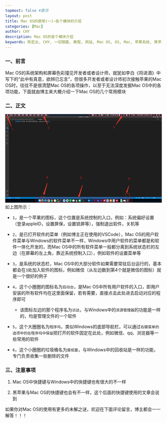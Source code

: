 ```yaml
---
topmost: false #置顶
layout: post
title: Mac OS的使用(一)—各个模块的介绍
categories: [Mac]
author: CHY
description: Mac OS的各个模块介绍
keywords: 陈宏业, CHY, 一切随猿, 教程, 网站, Mac OS, OS, Mac, 苹果系统, 黑苹果, 小米, XiaoMi笔记本, XiaoMi, 笔记本, 15 Pro
---
```


### 一、前言
Mac OS的系统架构和屏幕色彩撞见开发者或者设计师，就犹如李白《将进酒》中写下的“此中有真意，欲辨已忘言”，但很多开发者或者设计师初次接触苹果的Mac OS时，往往不是很清楚Mac OS的各项操作，以至于无法深度发掘Mac OS中的各项功能，下面就由博主来大概介绍一下Mac OS的几个常用模块

### 二、正文
![Mac 模块介绍](/images/posts/mac/mac-os-introduction.png)
如上图所示：

*  `1`，是一个苹果的图标，这个位置是系统控制的入口，例如：系统偏好设置（登录appleID，设置屏保，设置锁屏等），强制退出软件，关机等

* `2`，是已打开软件的菜单（例如博主正在使用的VSCode），Mac OS的用户软件菜单与Windows的软件菜单不一样，Windows中用户软件的菜单都是和软件一体化开发的，而Mac OS中的所有软件菜单一般都分离到系统状态栏的左边（在屏幕的左上角，靠近系统控制入口），例如软件的设置菜单等

* `3`，是系统的状态栏，Mac OS中的大部分软件如果需要常驻后台运行的，基本都会在`3`处加入软件的图标，例如微信（从左边数到第4个就是微信的图标）就是一个很好的例子

* `4`，这个小圈圈的图标名为`启动台`，是Mac OS中所有用户软件的入口，即用户安装的所有软件均在这里面保留，若有需要，直接点击此处进去启动对应的程序即可
    
  * 该图标左边的那个程序名为`访达`，与Windows中的`资源管理器`的功能是一样的，均是管理文件的一个软件

* `5`，这个大圈圈名为`程序坞`，类似Windows的底部导航栏，可以通过`右键菜单的选项中的在程序坞中保留`把打开的软件固定在此处，例如微信、qq、浏览器等一些常用的软件

* `6`，这个小圈圈的垃圾桶名为`废纸篓`，与Windows中的回收站是一样的功能，专门负责收集一些删除的文件

### 三、注意事项

1. Mac OS中快捷键与Windows中的快捷键也有很大的不一样

2. 黑苹果与Mac OS的快捷键也会有不一样，这个后面的快捷键使用的文章会说到

如果你对Mac OS的使用有更多的未解之谜，欢迎在下面评论留言，博主都会一一解答！！！
 
